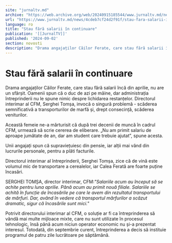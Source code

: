 ```yaml
---
site: "jurnaltv.md"
archive: "https://web.archive.org/web/20240915185544/www.jurnaltv.md/news/4cdeb7cf24d2f91f/stau-fara-salarii-in-continuare.html"
url: "https://www.jurnaltv.md/news/4cdeb7cf24d2f91f/stau-fara-salarii-in-continuare.html"
language: ro
title: "Stau fără salarii în continuare"
publication: '[[JurnalTV]]'
published: '2024-09-02'
section: novosti
description: "Drama angajaților Căilor Ferate, care stau fără salarii încă din aprilie, nu are un sfârșit. Oamenii spun că o duc de azi pe mâine, dar administrația întreprinderii nu le spune nimic despre lichidarea restanțelor. Directorul interimar al CFM, Serghei Tomșa, invocă o singură problemă - scăderea semnificativă a transporturilor de marfă și, drept consecință, scăderea veniturilor."
---
```


# Stau fără salarii în continuare

Drama angajaților Căilor Ferate, care stau fără salarii încă din aprilie, nu are un sfârșit. Oamenii spun că o duc de azi pe mâine, dar administrația întreprinderii nu le spune nimic despre lichidarea restanțelor. Directorul interimar al CFM, Serghei Tomșa, invocă o singură problemă - scăderea semnificativă a transporturilor de marfă și, drept consecință, scăderea veniturilor.

Această femeie ne-a mărturisit că după trei decenii de muncă în cadrul CFM, urmează să scrie cererea de eliberare. „Nu am primit salariu de aproape jumătate de an, dar am student care trebuie ajutat”, spune acesta.

Unii angajați spun că supraviețuiesc din pensie, iar alții mai vând din lucrurile personale, pentru a plăti facturile.

Directorul interimar al întreprinderii, Serghei Tomșa, zice că de vină este volumul mic de transportare a cerealelor, iar Calea Ferată are foarte puține încasări.

SERGHEI TOMȘA, director interimar, CFM:*"Salariile acum au început să se achite pentru luna aprilie. Până acum au primit nouă filiale. Salariile se achită în funcție de încasările pe care le avem din rezultatul transportului de mărfuri. Dar, având în vedere că transportul mărfurilor a scăzut dramatic, sigur că încasările sunt mici."*

Potrivit directorului interimar al CFM, o soluție ar fi ca întreprinderea să vândă mai multe mijloace mixte, care nu sunt utilizate în procesul tehnologic, însă până acum niciun operator economic nu și-a prezentat interesul. Totodată, din septembrie curent, întreprinderea a decis să instituie programul de patru zile lucrătoare pe săptămână.